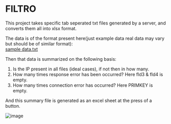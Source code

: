 # FILTRO

This project takes specific tab seperated txt files generated by a server, and converts them all into xlsx format. 

The data is of the format present here(just example data real data may vary but should be of similar format):                               
[sample data.txt](https://github.com/user-attachments/files/16194871/sample.data.txt)



Then that data is summarized on the following basis: 
1) Is the IP present in all files (ideal cases), if not then in how many.
2) How many times response error has been occurred? Here fld3 & fld4 is empty.
3) How many times connection error has occurred? Here PRIMKEY is empty.

And this summary file is generated as an excel sheet at the press of a button.

![image](https://github.com/user-attachments/assets/c623286b-1bb0-4c06-9439-a2c7e7bf7273)
